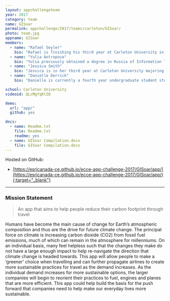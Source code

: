 ```yaml
---
layout: appchallengeteam
year: 2017
category: team
name: GISoar
permalink: appchallenge/2017/teams/carleton/GISoar/
photo: team.jpg
appname: GISoar
members:
  - name: "Rafael Seyler"
    bio: "Rafael is finishing his third year at Carleton University in the Geomatics program. His knowledge and experience is diverse, with having achieved a diploma from Algonquin College in GIS and a degree from Ottawa University in Medieval History and Religious Studies. He is passionate about understanding the patterns and relationships of our current world and hopes to pursue a career where he can develop strong skills and knowledge in areas of GIS and python code."
  - name: "Yulia Antropova"
    bio: "Yulia previously obtained a degree in Russia of Information Technologies in Business. She wanted to connect her knowledge in IT with her interests in the environment and geography, and has thus found a home at Carleton University in the Geomatics program. She is now completing her fourth and final year, hoping to pursue these combined fields in a setting where she can expand her knowledge and practices to help make advancements in GIS."
  - name: "Jessica Smith"
    bio: "Jessica is in her third year at Carleton University majoring in Geography with a double minor in Geomatics and French. Her studies have routed her to have a strong passion for GIS where she thrives to find a balance between Human Geography and Geomatics. In the future, she would like to expand her knowledge and skills in Python and other languages to further improve her skillset and to gain a deeper understanding of GIS."
  - name: "Danielle Derrick"
    bio: "Danielle is currently a fourth year undergraduate student studying in Biology with a strong focus on GIS. She is extending her knowledge and experience into Master’s research studying Humpback Whales in Alaska, focusing on their conservation and foraging ecology. Ultimately, Danielle is hoping to combine her passion for understanding how ecosystems function and her interests in GIS into a career focusing on conservation and public outreach."

school: Carleton University
videoid: QLcMgfqKtZ8

demo:
  url: "app/"
  github: yes

docs:
  - name: Readme.txt
    file: Readme.txt
    readme: yes
  - name: GISoar Compilation.docx
    file: GISoar Compilation.docx
---
```


Hosted on GitHub:
- [https://esricanada-ce.github.io/ecce-app-challenge-2017/GISoar/app/](https://esricanada-ce.github.io/ecce-app-challenge-2017/GISoar/app/){:target="_blank"}

***

### Mission Statement

> An app that aims to help people reduce their carbon footprint through travel

Humans have become the main cause of change for Earth’s atmospheric composition and thus are the drive for future climate change. The principal force on climate is increasing carbon dioxide (CO2) from fossil fuel emissions, much of which can remain in the atmosphere for millenniums. On an individual basis, many feel helpless such that the changes they make do not have a large enough impact to help re-navigate the direction that climate change is headed towards. This app will allow people to make a ‘greener’ choice when travelling and can further propagate airlines to create more sustainable practices for travel as the demand increases. As the individual demand increases for more sustainable options, the larger companies will begin to reorient their practices to fuel, engines and planes that are more efficient. This app could help build the basis for the push forward that companies need to help make our everyday lives more sustainable.
